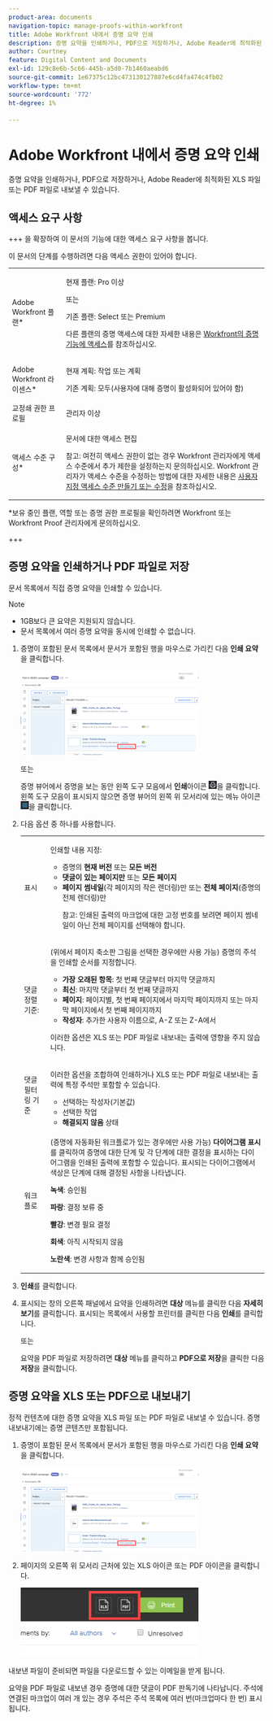 ```yaml
---
product-area: documents
navigation-topic: manage-proofs-within-workfront
title: Adobe Workfront 내에서 증명 요약 인쇄
description: 증명 요약을 인쇄하거나, PDF으로 저장하거나, Adobe Reader에 최적화된 XLS 파일 또는 PDF 파일로 내보낼 수 있습니다.
author: Courtney
feature: Digital Content and Documents
exl-id: 129c8e6b-5c66-445b-a5d0-7b1460aeabd6
source-git-commit: 1e67375c12bc473130127887e6cd4fa474c4fb02
workflow-type: tm+mt
source-wordcount: '772'
ht-degree: 1%

---
```


# Adobe Workfront 내에서 증명 요약 인쇄

증명 요약을 인쇄하거나, PDF으로 저장하거나, Adobe Reader에 최적화된 XLS 파일 또는 PDF 파일로 내보낼 수 있습니다.

## 액세스 요구 사항

+++ 을 확장하여 이 문서의 기능에 대한 액세스 요구 사항을 봅니다.

이 문서의 단계를 수행하려면 다음 액세스 권한이 있어야 합니다.

<table style="table-layout:auto"> 
 <col> 
 <col> 
 <tbody> 
  <tr> 
   <td role="rowheader">Adobe Workfront 플랜*</td> 
   <td> <p>현재 플랜: Pro 이상</p> <p>또는</p> <p>기존 플랜: Select 또는 Premium</p> <p>다른 플랜의 증명 액세스에 대한 자세한 내용은 <a href="/help/quicksilver/administration-and-setup/manage-workfront/configure-proofing/access-to-proofing-functionality.md" class="MCXref xref">Workfront의 증명 기능에 액세스</a>를 참조하십시오.</p> </td> 
  </tr> 
  <tr> 
   <td role="rowheader">Adobe Workfront 라이센스*</td> 
   <td> <p>현재 계획: 작업 또는 계획</p> <p>기존 계획: 모두(사용자에 대해 증명이 활성화되어 있어야 함)</p> </td> 
  </tr> 
  <tr> 
   <td role="rowheader">교정쇄 권한 프로필 </td> 
   <td>관리자 이상</td> 
  </tr> 
  <tr> 
   <td role="rowheader">액세스 수준 구성*</td> 
   <td> <p>문서에 대한 액세스 편집</p> <p>참고: 여전히 액세스 권한이 없는 경우 Workfront 관리자에게 액세스 수준에서 추가 제한을 설정하는지 문의하십시오. Workfront 관리자가 액세스 수준을 수정하는 방법에 대한 자세한 내용은 <a href="../../../administration-and-setup/add-users/configure-and-grant-access/create-modify-access-levels.md" class="MCXref xref">사용자 지정 액세스 수준 만들기 또는 수정</a>을 참조하십시오.</p> </td> 
  </tr> 
 </tbody> 
</table>

&#42;보유 중인 플랜, 역할 또는 증명 권한 프로필을 확인하려면 Workfront 또는 Workfront Proof 관리자에게 문의하십시오.

+++

## 증명 요약을 인쇄하거나 PDF 파일로 저장

문서 목록에서 직접 증명 요약을 인쇄할 수 있습니다.

>[!NOTE]
>
>* 1GB보다 큰 요약은 지원되지 않습니다.
>* 문서 목록에서 여러 증명 요약을 동시에 인쇄할 수 없습니다.

1. 증명이 포함된 문서 목록에서 문서가 포함된 행을 마우스로 가리킨 다음 **인쇄 요약**&#x200B;을 클릭합니다.

   ![proof_printsummary.png](assets/proof-printsummary-350x166.png)

   또는

   증명 뷰어에서 증명을 보는 동안 왼쪽 도구 모음에서 **인쇄**&#x200B;아이콘 ![인쇄 아이콘](assets/print-icon-in-pv.png)을 클릭합니다. 왼쪽 도구 모음이 표시되지 않으면 증명 뷰어의 왼쪽 위 모서리에 있는 메뉴 아이콘 ![메뉴 아이콘](assets/menu-icon-in-pv.png)을 클릭합니다.

1. 다음 옵션 중 하나를 사용합니다.

   <table style="table-layout:auto"> 
    <col> 
    <col> 
    <tbody> 
     <tr> 
      <td role="rowheader">표시</td> 
      <td> <p>인쇄할 내용 지정:</p> 
       <ul> 
        <li>증명의 <strong>현재 버전</strong> 또는 <strong>모든 버전</strong></li> 
        <li><strong>댓글이 있는 페이지만</strong> 또는 <strong>모든 페이지</strong></li> 
        <li><strong>페이지 썸네일</strong>(각 페이지의 작은 렌더링)만 또는 <strong>전체 페이지</strong>(증명의 전체 렌더링)만<br></li> 
        <p>참고: 인쇄된 출력의 마크업에 대한 고정 번호를 보려면 페이지 썸네일이 아닌 전체 페이지를 선택해야 합니다. </p> 
       </ul> </td> 
     </tr> 
     <tr> 
      <td role="rowheader">댓글 정렬 기준:</td> 
      <td> <p>(위에서 페이지 축소판 그림을 선택한 경우에만 사용 가능) 증명의 주석을 인쇄할 순서를 지정합니다.</p> 
       <ul> 
        <li><strong>가장 오래된 항목</strong>: 첫 번째 댓글부터 마지막 댓글까지</li> 
        <li><strong>최신</strong>: 마지막 댓글부터 첫 번째 댓글까지</li> 
        <li><strong>페이지</strong>: 페이지별, 첫 번째 페이지에서 마지막 페이지까지 또는 마지막 페이지에서 첫 번째 페이지까지</li> 
        <li><strong>작성자</strong>: 추가한 사용자 이름으로, A-Z 또는 Z-A에서</li> 
       </ul> <p>이러한 옵션은 XLS 또는 PDF 파일로 내보내는 출력에 영향을 주지 않습니다.</p> </td> 
     </tr> 
     <tr> 
      <td role="rowheader">댓글 필터링 기준</td> 
      <td> <p>이러한 옵션을 조합하여 인쇄하거나 XLS 또는 PDF 파일로 내보내는 출력에 특정 주석만 포함할 수 있습니다.</p> 
       <ul> 
        <li>선택하는 작성자(기본값)</li> 
        <li>선택한 작업</li> 
        <li><strong>해결되지 않음</strong> 상태</li> 
       </ul> </td> 
     </tr> 
     <tr> 
      <td role="rowheader">워크플로</td> 
      <td> <p>(증명에 자동화된 워크플로가 있는 경우에만 사용 가능) <strong>다이어그램 표시</strong>를 클릭하여 증명에 대한 단계 및 각 단계에 대한 결정을 표시하는 다이어그램을 인쇄된 출력에 포함할 수 있습니다. 표시되는 다이어그램에서 색상은 단계에 대해 결정된 사항을 나타냅니다.</p> <p><strong>녹색</strong>: 승인됨</p> <p><strong>파랑</strong>: 결정 보류 중</p> <p><strong>빨강</strong>: 변경 필요 결정</p> <p><strong>회색</strong>: 아직 시작되지 않음</p> <p><strong>노란색</strong>: 변경 사항과 함께 승인됨</p> </td> 
     </tr> 
    </tbody> 
   </table>

1. **인쇄**&#x200B;를 클릭합니다.
1. 표시되는 창의 오른쪽 패널에서 요약을 인쇄하려면 **대상** 메뉴를 클릭한 다음 **자세히 보기**&#x200B;를 클릭합니다. 표시되는 목록에서 사용할 프린터를 클릭한 다음 **인쇄**&#x200B;를 클릭합니다.

   또는

   요약을 PDF 파일로 저장하려면 **대상** 메뉴를 클릭하고 **PDF으로 저장**&#x200B;을 클릭한 다음 **저장**&#x200B;을 클릭합니다.

## 증명 요약을 XLS 또는 PDF으로 내보내기

정적 컨텐츠에 대한 증명 요약을 XLS 파일 또는 PDF 파일로 내보낼 수 있습니다. 증명 내보내기에는 증명 콘텐츠만 포함됩니다.

1. 증명이 포함된 문서 목록에서 문서가 포함된 행을 마우스로 가리킨 다음 **인쇄 요약**&#x200B;을 클릭합니다.

   ![proof_printsummary.png](assets/proof-printsummary-350x166.png)

1. 페이지의 오른쪽 위 모서리 근처에 있는 XLS 아이콘 또는 PDF 아이콘을 클릭합니다.

   ![XLS PDF 아이콘](assets/xls-pdf-icons-350x136.png)

내보낸 파일이 준비되면 파일을 다운로드할 수 있는 이메일을 받게 됩니다.

요약을 PDF 파일로 내보낸 경우 증명에 대한 댓글이 PDF 판독기에 나타납니다. 주석에 연결된 마크업이 여러 개 있는 경우 주석은 주석 목록에 여러 번(마크업마다 한 번) 표시됩니다.
